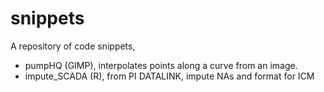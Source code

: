 # snippets

A repository of code snippets, 

- pumpHQ (GIMP), interpolates points along a curve from an image.
- impute_SCADA (R), from PI DATALINK, impute NAs and format for ICM
